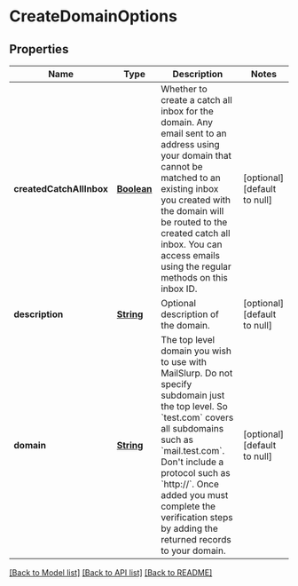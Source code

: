 # CreateDomainOptions
## Properties

Name | Type | Description | Notes
------------ | ------------- | ------------- | -------------
**createdCatchAllInbox** | [**Boolean**](boolean.md) | Whether to create a catch all inbox for the domain. Any email sent to an address using your domain that cannot be matched to an existing inbox you created with the domain will be routed to the created catch all inbox. You can access emails using the regular methods on this inbox ID. | [optional] [default to null]
**description** | [**String**](string.md) | Optional description of the domain. | [optional] [default to null]
**domain** | [**String**](string.md) | The top level domain you wish to use with MailSlurp. Do not specify subdomain just the top level. So &#x60;test.com&#x60; covers all subdomains such as &#x60;mail.test.com&#x60;. Don&#39;t include a protocol such as &#x60;http://&#x60;. Once added you must complete the verification steps by adding the returned records to your domain. | [optional] [default to null]

[[Back to Model list]](../README.md#documentation-for-models) [[Back to API list]](../README.md#documentation-for-api-endpoints) [[Back to README]](../README.md)

